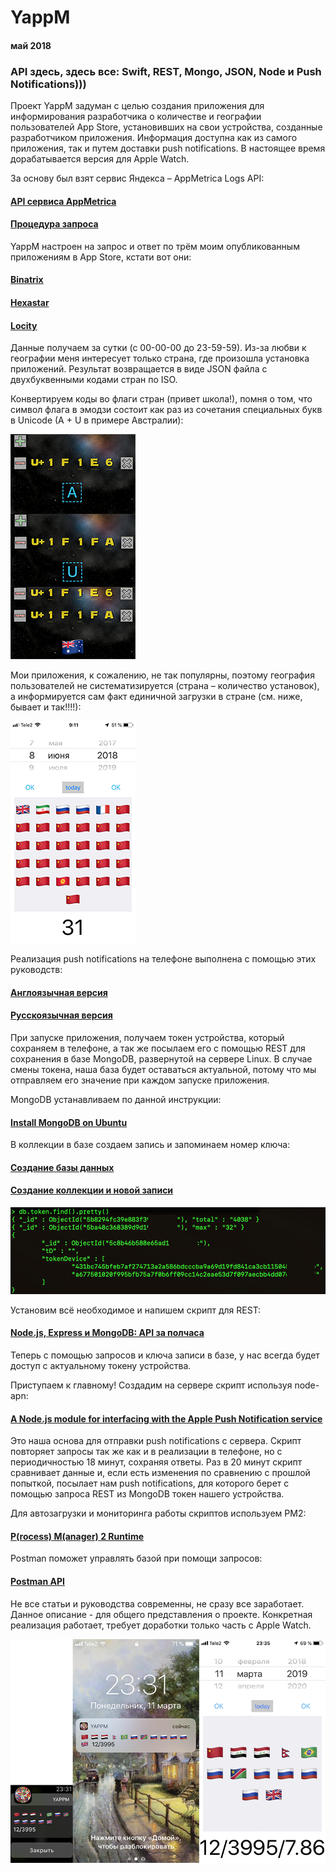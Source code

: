 # YappM
#### май 2018

### API здесь, здесь все: Swift, REST, Mongo, JSON, Node и Push Notifications)))

Проект YappM задуман с целью создания приложения для информирования разработчика о количестве и географии пользователей App Store, установивших на свои устройства, созданные разработчиком приложения. Информация доступна как из самого приложения, так и путем доставки push notifications. В настоящее время дорабатывается версия для Apple Watch.

За основу был взят сервис Яндекса – AppMetrica Logs API:
#### [API сервиса AppMetrica](https://tech.yandex.ru/appmetrica/doc/mobile-api/concept/about-docpage/)
#### [Процедура запроса](https://tech.yandex.ru/appmetrica/doc/mobile-api/logs/request-procedure-docpage/#request-data-processing)
YappM настроен на запрос и ответ по трём моим опубликованным приложениям в App Store, кстати вот они:
#### [Binatrix](https://itunes.apple.com/ru/app/binatrix/id1296545616?mt=8)
#### [Hexastar](https://itunes.apple.com/ru/app/hexastar/id1327719099?mt=8)
#### [Locity](https://itunes.apple.com/ru/app/locity/id1453073879?mt=8)

Данные получаем за сутки (с 00-00-00 до 23-59-59). Из-за любви к географии меня интересует только страна, где произошла установка приложений. Результат возвращается в виде JSON файла с двухбуквенными кодами стран по ISO.

Конвертируем коды во флаги стран (привет школа!), помня о том, что cимвол флага в эмодзи состоит как раз из сочетания специальных букв в Unicode (A + U в примере Австралии):

![](https://github.com/TOxaREY/YappM/blob/master/markdown/au.png?raw=true)

Мои приложения, к сожалению, не так популярны, поэтому география пользователей не систематизируется (страна – количество установок), а информируется сам факт единичной загрузки в стране (см. ниже, бывает и так!!!!):

![](https://github.com/TOxaREY/YappM/blob/master/markdown/china.png?raw=true)

Реализация push notifications на телефоне выполнена с помощью этих руководств:

#### [Англоязычная версия](https://www.raywenderlich.com/584-push-notifications-tutorial-getting-started)
#### [Русскоязычная версия](https://swiftbook.ru/post/tutorials/tutorial-push-notifications/)
При запуске приложения, получаем токен устройства, который сохраняем в телефоне, а так же посылаем его с помощью REST для сохранения в базе MongoDB, развернутой на сервере  Linux. В случае смены токена, наша база будет оставаться актуальной, потому что мы отправляем его значение при каждом запуске приложения.

MongoDB устанавливаем по данной инструкции:
#### [Install MongoDB on Ubuntu](https://docs.mongodb.com/manual/tutorial/install-mongodb-on-ubuntu/)
В коллекции в базе создаем запись и запоминаем номер ключа:
#### [Создание базы данных](http://gearmobile.github.io/mongodb/mongodb-databases/)
#### [Создание коллекции и новой записи](http://gearmobile.github.io/mongodb/mongodb-document-create/)
![](https://github.com/TOxaREY/YappM/blob/master/markdown/mongo.png?raw=true)

Установим всё необходимое и напишем скрипт для REST:
#### [Node.js, Express и MongoDB: API за полчаса](https://habr.com/company/ruvds/blog/321104/)
Теперь с помощью запросов и ключа записи в базе, у нас всегда будет доступ с актуальному токену устройства.

Приступаем к главному! Создадим на сервере скрипт используя node-apn:
#### [A Node.js module for interfacing with the Apple Push Notification service](https://www.npmjs.com/package/apn)
Это наша основа для отправки push notifications с сервера. Скрипт повторяет запросы так же как и в реализации в телефоне, но с периодичностью 18 минут, сохраняя ответы. Раз в 20 минут скрипт сравнивает данные и, если есть изменения по сравнению с прошлой попыткой, посылает нам push notifications, для которого берет с помощью запроса REST из MongoDB токен нашего устройства.

Для автозагрузки и мониторинга работы скриптов используем PM2:
#### [**P**(rocess) **M**(anager) **2**  Runtime](http://pm2.keymetrics.io/docs/usage/quick-start/)
Postman поможет управлять базой при помощи запросов:
#### [Postman API](https://www.getpostman.com)
Не все статьи и руководства современны, не сразу все заработает. Данное описание - для общего представления о проекте. Конкретная реализация работает, требует доработки только часть с Apple Watch.


![](https://github.com/TOxaREY/YappM/blob/master/markdown/all.png?raw=true)